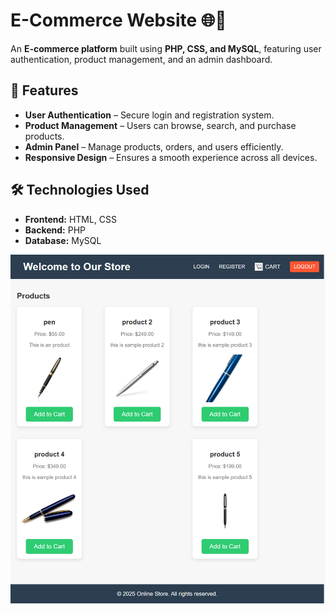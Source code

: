 # E-Commerce Website 🌐🛒  

An **E-commerce platform** built using **PHP, CSS, and MySQL**, featuring user authentication, product management, and an admin dashboard.  

## 🚀 Features  
- **User Authentication** – Secure login and registration system.  
- **Product Management** – Users can browse, search, and purchase products.  
- **Admin Panel** – Manage products, orders, and users efficiently.  
- **Responsive Design** – Ensures a smooth experience across all devices.  

## 🛠️ Technologies Used  
- **Frontend:** HTML, CSS  
- **Backend:** PHP  
- **Database:** MySQL  


![image alt](https://github.com/Ramprasadgoud26/Ecommerce/blob/1df9d708dfaec4cb7daa36f59fc7b1054baef508/localhost_ecommerce_index.php.png)
